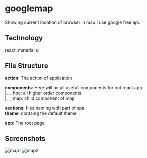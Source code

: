 # googlemap
Showing current location of browser in map.I use google free api.

## Technology

react, material ui

## File Structure
**action**: The action of application<br />

**components**: Here will be all usefull components for out react app<br />
          |\_ \_ hoc: all higher order components<br />
          |\_ \_ map: child component of map<br />

**sections**: files naming with part of spa<br />
**theme**: containg the default theme<br />

**app**: The root page<br />

## Screenshots
![map1](https://user-images.githubusercontent.com/25328307/93092605-77f6b780-f6c1-11ea-9699-e9fa45559043.PNG)
![map2](https://user-images.githubusercontent.com/25328307/93092618-7af1a800-f6c1-11ea-8549-faaebfd633c3.PNG)

